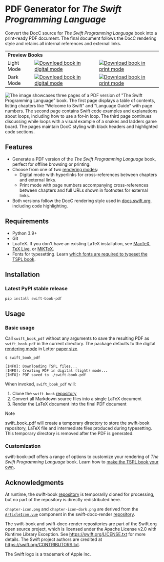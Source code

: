 # PDF Generator for _The Swift Programming Language_

Convert the DocC source for _The Swift Programming Language_ book into a print-ready PDF document. The final document follows the DocC rendering style and retains all internal references and external links.

<table>
  <tr>
    <td colspan="3"><b>Preview Books</b></td>
  </tr>
  <tr>
    <td>Light Mode</td>
    <td><a href="https://github.com/ekassos/swift-book-pdf/releases/download/v1.4.0/swift_book_digital.pdf" target="_blank"><img src="https://img.shields.io/badge/download_book_(digital_mode)-064789?style=for-the-badge&logo=googledocs&logoColor=white" alt="Download book in digital mode"></a></td>
    <td><a href="https://github.com/ekassos/swift-book-pdf/releases/download/v1.4.0/swift_book_print.pdf" target="_blank"><img src="https://img.shields.io/badge/download_book_(print_mode)-941b0c?style=for-the-badge&logo=googledocs&logoColor=white" alt="Download book in print mode"></a></td>
  </tr>
    <tr>
    <td>Dark Mode</td>
    <td><a href="https://github.com/ekassos/swift-book-pdf/releases/download/v1.4.0/swift_book_digital_dark.pdf" target="_blank"><img src="https://img.shields.io/badge/download_book_(digital_mode,_dark)-064789?style=for-the-badge&logo=googledocs&logoColor=white" alt="Download book in digital mode"></a></td>
    <td><a href="https://github.com/ekassos/swift-book-pdf/releases/download/v1.4.0/swift_book_print_dark.pdf" target="_blank"><img src="https://img.shields.io/badge/download_book_(print_mode,_dark)-941b0c?style=for-the-badge&logo=googledocs&logoColor=white" alt="Download book in print mode"></a></td>
  </tr>
</table>

![The image showcases three pages of a PDF version of "The Swift Programming Language" book. The first page displays a table of contents, listing chapters like "Welcome to Swift" and "Language Guide" with page numbers. The second page contains Swift code examples and explanations about loops, including how to use a for-in loop. The third page continues discussing while loops with a visual example of a snakes and ladders game board. The pages maintain DocC styling with black headers and highlighted code sections.](https://github.com/user-attachments/assets/466408bd-ff63-470e-a1fb-e84cb0b9412f)

## Features
- Generate a PDF version of the _The Swift Programming Language_ book, perfect for offline browsing or printing.
- Choose from one of two [rendering modes](https://github.com/ekassos/swift-book-pdf/wiki/Customization-Options#rendering-modes--):
   - Digital mode with hyperlinks for cross-references between chapters and external links.
   - Print mode with page numbers accompanying cross-references between chapters and full URLs shown in footnotes for external links.
- Both versions follow the DocC rendering style used in [docs.swift.org](https://docs.swift.org/swift-book/documentation/the-swift-programming-language/), including code highlighting.

## Requirements
- Python 3.9+
- Git
- LuaTeX. If you don't have an existing LaTeX installation, see [MacTeX](https://www.tug.org/mactex/), [TeX Live](https://www.tug.org/texlive/), or [MiKTeX](https://miktex.org).
- Fonts for typesetting. Learn [which fonts are required to typeset the TSPL book](https://github.com/ekassos/swift-book-pdf/wiki/Fonts).

## Installation
### Latest PyPI stable release
```
pip install swift-book-pdf
```

## Usage
### Basic usage
Call `swift_book_pdf` without any arguments to save the resulting PDF as `swift_book.pdf` in the current directory. The package defaults to the digital [rendering mode](https://github.com/ekassos/swift-book-pdf/wiki/Customization-Options#rendering-modes--) in Letter [paper size](https://github.com/ekassos/swift-book-pdf/wiki/Customization-Options#paper-sizes--).
```
$ swift_book_pdf

[INFO]: Downloading TSPL files...
[INFO]: Creating PDF in digital (light) mode...
[INFO]: PDF saved to ./swift-book.pdf
```

When invoked, `swift_book_pdf` will:
1. Clone the `swift-book` [repository](https://github.com/swiftlang/swift-book)
2. Convert all Markdown source files into a single LaTeX document
3. Render the LaTeX document into the final PDF document

> [!NOTE]
> swift_book_pdf will create a temporary directory to store the swift-book repository, LaTeX file and intermediate files produced during typesetting. This temporary directory is removed after the PDF is generated.

### Customization
swift-book-pdf offers a range of options to customize your rendering of _The Swift Programming Language_ book. Learn how to [make the TSPL book your own](https://github.com/ekassos/swift-book-pdf/wiki/Customization-Options).

## Acknowledgments

At runtime, the swift-book [repository](https://github.com/swiftlang/swift-book) is temporarily cloned for processing, but no part of the repository is directly redistributed here.

`chapter-icon.png` and `chapter-icon~dark.png` are derived from the [`ArticleIcon.vue`](https://github.com/swiftlang/swift-docc-render/blob/1fe0a7a032b11272d0407317995169f79bba0d84/src/components/Icons/ArticleIcon.vue) component in the swift-docc-render [repository](https://github.com/swiftlang/swift-docc-render/).

The swift-book and swift-docc-render repositories are part of the Swift.org open source project, which is licensed under the Apache License v2.0 with Runtime Library Exception. See https://swift.org/LICENSE.txt for more details. The Swift project authors are credited at https://swift.org/CONTRIBUTORS.txt.

The Swift logo is a trademark of Apple Inc.
